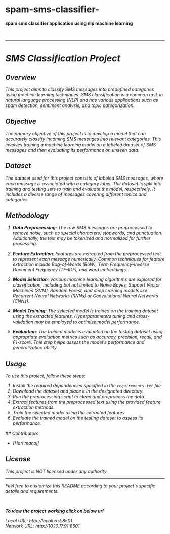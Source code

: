 # spam-sms-classifier-
<b>spam sms classifier application using nlp machine learning </b>
<br>

<i>

<br>


---

# SMS Classification Project

## Overview

This project aims to classify SMS messages into predefined categories using machine learning techniques. SMS classification is a common task in natural language processing (NLP) and has various applications such as spam detection, sentiment analysis, and topic categorization.

## Objective

The primary objective of this project is to develop a model that can accurately classify incoming SMS messages into relevant categories. This involves training a machine learning model on a labeled dataset of SMS messages and then evaluating its performance on unseen data.

## Dataset

The dataset used for this project consists of labeled SMS messages, where each message is associated with a category label. The dataset is split into training and testing sets to train and evaluate the model, respectively. It includes a diverse range of messages covering different topics and categories.

## Methodology

1. **Data Preprocessing**: The raw SMS messages are preprocessed to remove noise, such as special characters, stopwords, and punctuation. Additionally, the text may be tokenized and normalized for further processing.

2. **Feature Extraction**: Features are extracted from the preprocessed text to represent each message numerically. Common techniques for feature extraction include Bag-of-Words (BoW), Term Frequency-Inverse Document Frequency (TF-IDF), and word embeddings.

3. **Model Selection**: Various machine learning algorithms are explored for classification, including but not limited to Naive Bayes, Support Vector Machines (SVM), Random Forest, and deep learning models like Recurrent Neural Networks (RNNs) or Convolutional Neural Networks (CNNs).

4. **Model Training**: The selected model is trained on the training dataset using the extracted features. Hyperparameters tuning and cross-validation may be employed to optimize model performance.

5. **Evaluation**: The trained model is evaluated on the testing dataset using appropriate evaluation metrics such as accuracy, precision, recall, and F1-score. This step helps assess the model's performance and generalization ability.

## Usage

To use this project, follow these steps:

1. Install the required dependencies specified in the `requirements.txt` file.
2. Download the dataset and place it in the designated directory.
3. Run the preprocessing script to clean and preprocess the data.
4. Extract features from the preprocessed text using the provided feature extraction methods.
5. Train the selected model using the extracted features.
6. Evaluate the trained model on the testing dataset to assess its performance.
<i/>
## Contributors

- [Hari manoj]


## License

This project is NOT licensed under any authority

---

Feel free to customize this README according to your project's specific details and requirements.



<br>

<B>To view the project working click on below url</B>

<i>
  Local URL: http://localhost:8501
  <br>
    Network URL: http://10.10.17.91:8501

</i>




